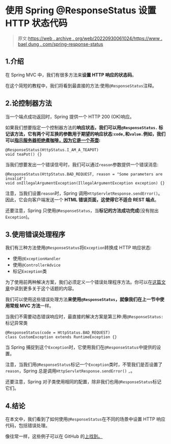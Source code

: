 # 使用 Spring @ResponseStatus 设置 HTTP 状态代码

> 原文:[https://web . archive . org/web/20220930061024/https://www . bael dung . com/spring-response-status](https://web.archive.org/web/20220930061024/https://www.baeldung.com/spring-response-status)

## 1.介绍

在 Spring MVC 中，我们有很多方法来**设置 HTTP 响应的状态码**。

在这个简短的教程中，我们将看到最直接的方法:使用`@ResponseStatus`注释。

## 2.论控制器方法

当一个端点成功返回时，Spring 提供一个 HTTP 200 (OK)响应。

如果我们想要指定一个控制器方法的**响应状态，我们可以用`@ResponseStatus.` 标记该方法，它有两个可互换的参数用于期望的响应状态:`code,`和`value.`例如，我们可以[指示服务器拒绝煮咖啡，因为它是一个茶壶](https://web.archive.org/web/20220625233643/https://developer.mozilla.org/en-US/docs/Web/HTTP/Status/418):**

```
@ResponseStatus(HttpStatus.I_AM_A_TEAPOT)
void teaPot() {}
```

当我们想要发出一个错误信号时，我们可以通过`reason`参数提供一个错误消息:

```
@ResponseStatus(HttpStatus.BAD_REQUEST, reason = "Some parameters are invalid")
void onIllegalArgumentException(IllegalArgumentException exception) {}
```

注意，当我们设置`reason`时，Spring 调用`HttpServletResponse.sendError()`。因此，它会向客户端发送一个 **HTML 错误页面，这使得它不适合 REST 端点**。

还要注意，Spring 只使用`@ResponseStatus`，当**标记的方法成功完成**(没有抛出`Exception`)。

## 3.使用错误处理程序

我们有三种方法使用`@ResponseStatus`将`Exception`转换成 HTTP 响应状态:

*   使用`@ExceptionHandler`
*   使用`@ControllerAdvice`
*   标记`Exception`类

为了使用前两种解决方案，我们必须定义一个错误处理程序方法。你可以在[这篇文章](/web/20220625233643/https://www.baeldung.com/exception-handling-for-rest-with-spring)中读到更多关于这个话题的内容。

我们可以使用这些错误处理方法**来使用`@ResponseStatus`，就像我们在上一节中使用常规 MVC 方法**一样。

当我们不需要动态错误响应时，最直接的解决方案是第三种:用`@ResponseStatus:`标记异常类

```
@ResponseStatus(code = HttpStatus.BAD_REQUEST)
class CustomException extends RuntimeException {}
```

当 Spring 捕捉到这个`Exception`时，它使用我们在`@ResponseStatus`中提供的设置。

注意，当我们用`@ResponseStatus`标记一个`Exception`类时，不管我们是否设置了`reason`，Spring 总是调用`HttpServletResponse.sendError()` `,`。

还要注意，Spring 对子类使用相同的配置，除非我们也用`@ResponseStatus`标记它们。

## 4.结论

在本文中，我们看到了如何使用`@ResponseStatus`在不同的场景中设置 HTTP 响应代码，包括错误处理。

像往常一样，这些例子可以在 GitHub 的[上找到。](https://web.archive.org/web/20220625233643/https://github.com/eugenp/tutorials/tree/master/spring-web-modules/spring-mvc-basics-5)